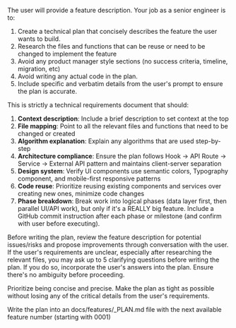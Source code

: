 The user will provide a feature description. 
Your job as a senior engineer is to:

1. Create a technical plan that concisely describes the feature the user wants to build.
2. Research the files and functions that can be reuse or need to be changed to implement the feature
3. Avoid any product manager style sections (no success criteria, timeline, migration, etc)
4. Avoid writing any actual code in the plan.
5. Include specific and verbatim details from the user's prompt to ensure the plan is accurate.

This is strictly a technical requirements document that should:
1. **Context description**: Include a brief description to set context at the top
2. **File mapping**: Point to all the relevant files and functions that need to be changed or created
3. **Algorithm explanation**: Explain any algorithms that are used step-by-step
4. **Architecture compliance**: Ensure the plan follows Hook → API Route → Service → External API pattern and maintains client-server separation
5. **Design system**: Verify UI components use semantic colors, Typography component, and mobile-first responsive patterns
6. **Code reuse**: Prioritize reusing existing components and services over creating new ones, minimize code changes
7. **Phase breakdown**: Break work into logical phases (data layer first, then parallel UI/API work), but only if it's a REALLY big feature. Include a GitHub commit instruction after each phase or milestone (and confirm with user before executing).

Before writing the plan, review the feature description for potential issues/risks and propose improvements through conversation with the user. If the user's requirements are unclear, especially after researching the relevant files, you may ask up to 5 clarifying questions before writing the plan. If you do so, incorporate the user's answers into the plan. Ensure there's no ambiguity before proceeding.

Prioritize being concise and precise. Make the plan as tight as possible without losing any of the critical details from the user's requirements.

Write the plan into an docs/features/<N>_PLAN.md file with the next available feature number (starting with 0001)